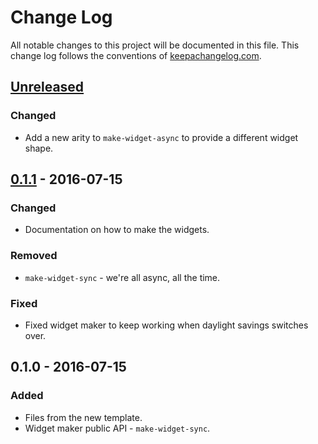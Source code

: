 # Change Log
All notable changes to this project will be documented in this file. This change log follows the conventions of [keepachangelog.com](http://keepachangelog.com/).

## [Unreleased]
### Changed
- Add a new arity to `make-widget-async` to provide a different widget shape.

## [0.1.1] - 2016-07-15
### Changed
- Documentation on how to make the widgets.

### Removed
- `make-widget-sync` - we're all async, all the time.

### Fixed
- Fixed widget maker to keep working when daylight savings switches over.

## 0.1.0 - 2016-07-15
### Added
- Files from the new template.
- Widget maker public API - `make-widget-sync`.

[Unreleased]: https://github.com/your-name/genetic-programming-spec/compare/0.1.1...HEAD
[0.1.1]: https://github.com/your-name/genetic-programming-spec/compare/0.1.0...0.1.1
